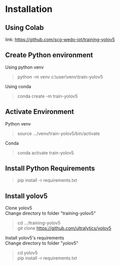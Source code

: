 # Installation
## Using Colab
link: https://github.com/scg-wedo-iot/training-yolov5

## Create Python environment
Using python venv
>python -m venv c:\user\venv\train-yolov5

Using conda
>conda create -m train-yolov5

## Activate Environment
Python venv
>source .../venv/train-yolov5/bin/activate  

Conda
>conda activate train-yolov5

## Install Python Requirements
>pip install -r requirements.txt

## Install yolov5
Clone yolov5  
Change directory to folder "training-yolov5"  
>cd .../training-yolov5  
>git clone https://github.com/ultralytics/yolov5

Install yolov5's requirements  
Change directory to folder "yolov5"  
>cd yolov5  
>pip install -r requirements.txt
